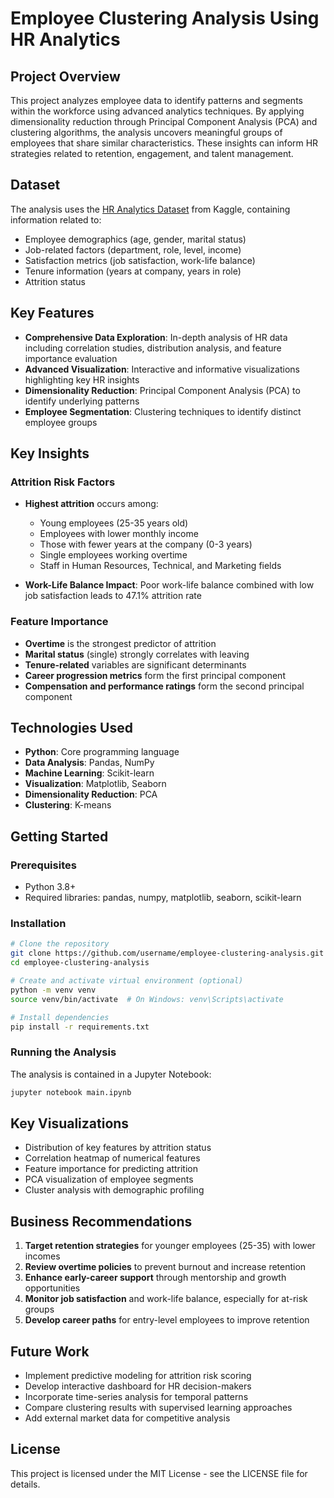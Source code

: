 # Employee Clustering Analysis Using HR Analytics

## Project Overview

This project analyzes employee data to identify patterns and segments within the workforce using advanced analytics techniques. By applying dimensionality reduction through Principal Component Analysis (PCA) and clustering algorithms, the analysis uncovers meaningful groups of employees that share similar characteristics. These insights can inform HR strategies related to retention, engagement, and talent management.

## Dataset

The analysis uses the [HR Analytics Dataset](https://www.kaggle.com/ludobenistant/hr-analytics) from Kaggle, containing information related to:

- Employee demographics (age, gender, marital status)
- Job-related factors (department, role, level, income)
- Satisfaction metrics (job satisfaction, work-life balance)
- Tenure information (years at company, years in role)
- Attrition status

## Key Features

- **Comprehensive Data Exploration**: In-depth analysis of HR data including correlation studies, distribution analysis, and feature importance evaluation
- **Advanced Visualization**: Interactive and informative visualizations highlighting key HR insights
- **Dimensionality Reduction**: Principal Component Analysis (PCA) to identify underlying patterns
- **Employee Segmentation**: Clustering techniques to identify distinct employee groups

## Key Insights

### Attrition Risk Factors

- **Highest attrition** occurs among:

  - Young employees (25-35 years old)
  - Employees with lower monthly income
  - Those with fewer years at the company (0-3 years)
  - Single employees working overtime
  - Staff in Human Resources, Technical, and Marketing fields
- **Work-Life Balance Impact**: Poor work-life balance combined with low job satisfaction leads to 47.1% attrition rate

### Feature Importance

- **Overtime** is the strongest predictor of attrition
- **Marital status** (single) strongly correlates with leaving
- **Tenure-related** variables are significant determinants
- **Career progression metrics** form the first principal component
- **Compensation and performance ratings** form the second principal component

## Technologies Used

- **Python**: Core programming language
- **Data Analysis**: Pandas, NumPy
- **Machine Learning**: Scikit-learn
- **Visualization**: Matplotlib, Seaborn
- **Dimensionality Reduction**: PCA
- **Clustering**: K-means

## Getting Started

### Prerequisites

- Python 3.8+
- Required libraries: pandas, numpy, matplotlib, seaborn, scikit-learn

### Installation

```bash
# Clone the repository
git clone https://github.com/username/employee-clustering-analysis.git
cd employee-clustering-analysis

# Create and activate virtual environment (optional)
python -m venv venv
source venv/bin/activate  # On Windows: venv\Scripts\activate

# Install dependencies
pip install -r requirements.txt
```

### Running the Analysis

The analysis is contained in a Jupyter Notebook:

```bash
jupyter notebook main.ipynb
```

## Key Visualizations

- Distribution of key features by attrition status
- Correlation heatmap of numerical features
- Feature importance for predicting attrition
- PCA visualization of employee segments
- Cluster analysis with demographic profiling

## Business Recommendations

1. **Target retention strategies** for younger employees (25-35) with lower incomes
2. **Review overtime policies** to prevent burnout and increase retention
3. **Enhance early-career support** through mentorship and growth opportunities
4. **Monitor job satisfaction** and work-life balance, especially for at-risk groups
5. **Develop career paths** for entry-level employees to improve retention

## Future Work

- Implement predictive modeling for attrition risk scoring
- Develop interactive dashboard for HR decision-makers
- Incorporate time-series analysis for temporal patterns
- Compare clustering results with supervised learning approaches
- Add external market data for competitive analysis

## License

This project is licensed under the MIT License - see the LICENSE file for details.
